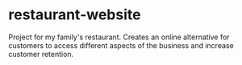 # restaurant-website
Project for my family's restaurant. Creates an online alternative for customers to access different aspects of the business and increase customer retention.
